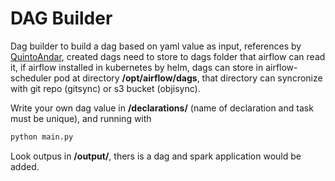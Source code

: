 # DAG Builder

Dag builder to build a dag based on yaml value as input, references by [QuintoAndar](https://medium.com/quintoandar-tech-blog/building-data-pipelines-effortlessly-with-a-dag-builder-for-apache-airflow-2f5f307fb781), created dags need to store to dags folder that airflow can read it, if airflow installed in kubernetes by helm, dags can store in airflow-scheduler pod at directory **/opt/airflow/dags**, that directory can syncronize with git repo (gitsync) or s3 bucket (objisync).

Write your own dag value in **/declarations/** (name of declaration and task must be unique), and running with
```bash
python main.py
```

Look outpus in **/output/**, thers is a dag and spark application would be added.